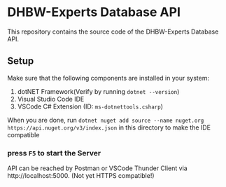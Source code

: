 # DHBW-Experts Database API

This repository contains the source code of the DHBW-Experts Database API.

## Setup

Make sure that the following components are installed in your system:

1. dotNET Framework(Verify by running `dotnet --version`)
2. Visual Studio Code IDE
3. VSCode C# Extension (ID: `ms-dotnettools.csharp`)

When you are done, run `dotnet nuget add source --name nuget.org https://api.nuget.org/v3/index.json` in this directory to make the IDE compatible

### press `F5` to start the Server

API can be reached by Postman or VSCode Thunder Client via http://localhost:5000. (Not yet HTTPS compatible!)
